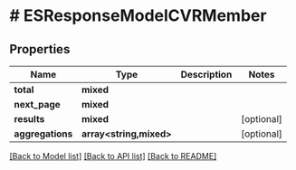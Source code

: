 # # ESResponseModelCVRMember

## Properties

Name | Type | Description | Notes
------------ | ------------- | ------------- | -------------
**total** | **mixed** |  |
**next_page** | **mixed** |  |
**results** | **mixed** |  | [optional]
**aggregations** | **array<string,mixed>** |  | [optional]

[[Back to Model list]](../../README.md#models) [[Back to API list]](../../README.md#endpoints) [[Back to README]](../../README.md)

